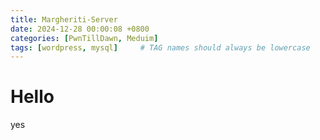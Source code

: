 ```yaml
---
title: Margheriti-Server
date: 2024-12-28 00:00:08 +0800
categories: [PwnTillDawn, Meduim]
tags: [wordpress, mysql]     # TAG names should always be lowercase
---
```


# Hello

yes